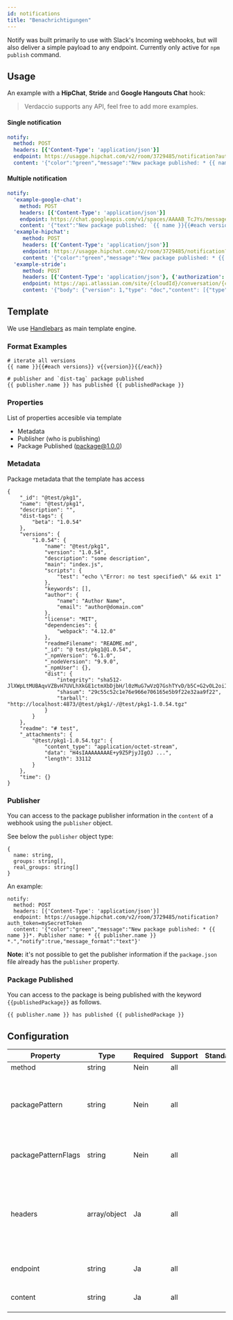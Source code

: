 ```yaml
---
id: notifications
title: "Benachrichtigungen"
---
```


Notify was built primarily to use with Slack's Incoming webhooks, but will also deliver a simple payload to any endpoint. Currently only active for `npm publish` command.

## Usage

An example with a **HipChat**, **Stride** and **Google Hangouts Chat** hook:

> Verdaccio supports any API, feel free to add more examples.

#### Single notification

```yaml
notify:
  method: POST
  headers: [{'Content-Type': 'application/json'}]
  endpoint: https://usagge.hipchat.com/v2/room/3729485/notification?auth_token=mySecretToken
  content: '{"color":"green","message":"New package published: * {{ name }}*","notify":true,"message_format":"text"}'
```

#### Multiple notification

```yaml
notify:
  'example-google-chat':
    method: POST
    headers: [{'Content-Type': 'application/json'}]
    endpoint: https://chat.googleapis.com/v1/spaces/AAAAB_TcJYs/messages?key=myKey&token=myToken
    content: '{"text":"New package published: `{{ name }}{{#each versions}} v{{version}}{{/each}}`"}'
  'example-hipchat':
     method: POST
     headers: [{'Content-Type': 'application/json'}]
     endpoint: https://usagge.hipchat.com/v2/room/3729485/notification?auth_token=mySecretToken
     content: '{"color":"green","message":"New package published: * {{ name }}*","notify":true,"message_format":"text"}'
  'example-stride':
     method: POST
     headers: [{'Content-Type': 'application/json'}, {'authorization': 'Bearer secretToken'}]
     endpoint: https://api.atlassian.com/site/{cloudId}/conversation/{conversationId}/message
     content: '{"body": {"version": 1,"type": "doc","content": [{"type": "paragraph","content": [{"type": "text","text": "New package published: * {{ name }}* Publisher name: * {{ publisher.name }}"}]}]}}'     
```

## Template

We use [Handlebars](https://handlebarsjs.com/) as main template engine.

### Format Examples

    # iterate all versions
    {{ name }}{{#each versions}} v{{version}}{{/each}}
    
    # publisher and `dist-tag` package published
    {{ publisher.name }} has published {{ publishedPackage }}
    

### Properties

List of properties accesible via template

* Metadata
* Publisher (who is publishing)
* Package Published (package@1.0.0)

### Metadata

Package metadata that the template has access

    {
        "_id": "@test/pkg1",
        "name": "@test/pkg1",
        "description": "",
        "dist-tags": {
            "beta": "1.0.54"
        },
        "versions": {
            "1.0.54": {
                "name": "@test/pkg1",
                "version": "1.0.54",
                "description": "some description",
                "main": "index.js",
                "scripts": {
                    "test": "echo \"Error: no test specified\" && exit 1"
                },
                "keywords": [],
                "author": {
                    "name": "Author Name",
                    "email": "author@domain.com"
                },
                "license": "MIT",
                "dependencies": {
                    "webpack": "4.12.0"
                },
                "readmeFilename": "README.md",
                "_id": "@ test/pkg1@1.0.54",
                "_npmVersion": "6.1.0",
                "_nodeVersion": "9.9.0",
                "_npmUser": {},
                "dist": {
                    "integrity": "sha512-JlXWpLtMUBAqvVZBvH7UVLhXkGE1ctmXbDjbH/l0zMuG7wVzQ7GshTYvD/b5C+G2vOL2oiIS1RtayA/kKkTwKw==",
                    "shasum": "29c55c52c1e76e966e706165e5b9f22e32aa9f22",
                    "tarball": "http://localhost:4873/@test/pkg1/-/@test/pkg1-1.0.54.tgz"
                }
            }
        },
        "readme": "# test",
        "_attachments": {
            "@test/pkg1-1.0.54.tgz": {
                "content_type": "application/octet-stream",
                "data": "H4sIAAAAAAAAE+y9Z5PjyJIgOJ ...",
                "length": 33112
            }
        },
        "time": {}
    }
    

### Publisher

You can access to the package publisher information in the `content` of a webhook using the `publisher` object.

See below the `publisher` object type:

    {
      name: string,
      groups: string[],
      real_groups: string[]
    }
    

An example:

    notify:
      method: POST
      headers: [{'Content-Type': 'application/json'}]
      endpoint: https://usagge.hipchat.com/v2/room/3729485/notification?auth_token=mySecretToken
      content: '{"color":"green","message":"New package published: * {{ name }}*. Publisher name: * {{ publisher.name }} *.","notify":true,"message_format":"text"}'
    

**Note:** it's not possible to get the publisher information if the `package.json` file already has the `publisher` property.

### Package Published

You can access to the package is being published with the keyword `{{publishedPackage}}` as follows.

    {{ publisher.name }} has published {{ publishedPackage }}
    

## Configuration

| Property            | Type         | Required | Support | Standard | Beschreibung                                                                                 |
| ------------------- | ------------ | -------- | ------- | -------- | -------------------------------------------------------------------------------------------- |
| method              | string       | Nein     | all     |          | HTTP verb                                                                                    |
| packagePattern      | string       | Nein     | all     |          | Only run this notification if the package name matches the regular expression                |
| packagePatternFlags | string       | Nein     | all     |          | Any flags to be used with the regular expression                                             |
| headers             | array/object | Ja       | all     |          | If this endpoint requires specific headers, set them here as an array of key: value objects. |
| endpoint            | string       | Ja       | all     |          | set the URL endpoint for this call                                                           |
| content             | string       | Ja       | all     |          | any [Handlebar](https://handlebarsjs.com/) expressions                                       |